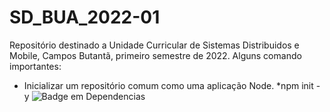 # SD_BUA_2022-01

Repositório destinado a Unidade Curricular de Sistemas Distribuidos e Mobile, Campos Butantã, primeiro semestre de 2022.
Alguns comando importantes:
- Inicializar um repositório comum como uma aplicação Node.
*npm init -y
![Badge em Dependencias](https://img.shields.io/npm/v/npm/7.5.2)
